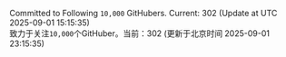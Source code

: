 Committed to Following `10,000` GitHubers. Current: <!-- FOLLOWING_COUNT -->302<!-- FOLLOWING_COUNT --> (Update at UTC <!-- LAST_UPDATED -->2025-09-01 15:15:35<!-- LAST_UPDATED -->)<br>
致力于关注`10,000`个GitHuber。当前：<!-- FOLLOWING_COUNT -->302<!-- FOLLOWING_COUNT --> (更新于北京时间 <!-- LAST_UPDATED_CST -->2025-09-01 23:15:35<!-- LAST_UPDATED_CST -->)
